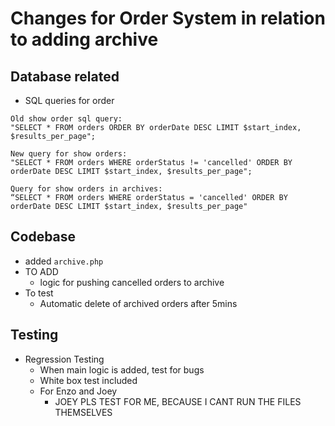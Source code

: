 # Changes for Order System in relation to adding archive

## Database related
- SQL queries for order
```
Old show order sql query:
"SELECT * FROM orders ORDER BY orderDate DESC LIMIT $start_index, $results_per_page";
```
```
New query for show orders:
"SELECT * FROM orders WHERE orderStatus != 'cancelled' ORDER BY orderDate DESC LIMIT $start_index, $results_per_page";
```
```
Query for show orders in archives:
“SELECT * FROM orders WHERE orderStatus = 'cancelled' ORDER BY orderDate DESC LIMIT $start_index, $results_per_page"
```
## Codebase
- added `archive.php`
- TO ADD
    - logic for pushing cancelled orders to archive
- To test
    - Automatic delete of archived orders after 5mins

## Testing
- Regression Testing
    - When main logic is added, test for bugs
    - White box test included
    - For Enzo and Joey
        - JOEY PLS TEST FOR ME, BECAUSE I CANT RUN THE FILES THEMSELVES
